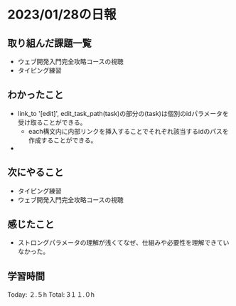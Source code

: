 # 2023/01/28の日報
## 取り組んだ課題一覧
* ウェブ開発入門完全攻略コースの視聴
* タイピング練習
## わかったこと
* link_to '[edit]', edit_task_path(task)の部分の(task)は個別のidパラメータを受け取ることができる。
  *  each構文内に内部リンクを挿入することでそれぞれ該当するidのパスを作成することができる。
*    
## 次にやること
* タイピング練習
* ウェブ開発入門完全攻略コースの視聴
## 感じたこと
* ストロングパラメータの理解が浅くてなぜ、仕組みや必要性を理解できていなかった。
## 学習時間
Today: ２.５h
Total: 3１１.０h
